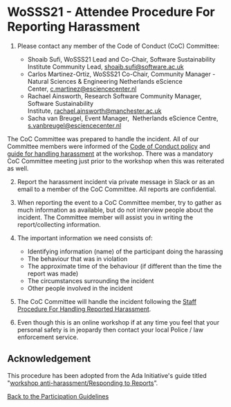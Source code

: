 # WoSSS21 - Attendee Procedure For Reporting Harassment

1.  Please contact any member of the Code of Conduct (CoC) Committee:

    *   Shoaib Sufi, WoSSS21 Lead and Co-Chair, Software Sustainability Institute Community Lead, [shoaib.sufi@software.ac.uk](mailto:shoaib.sufi@software.ac.uk)
    *   Carlos Martinez-Ortiz, WoSSS21 Co-Chair, Community Manager - Natural Sciences & Engineering Netherlands eScience Center, [c.martinez@esciencecenter.nl](mailto:c.martinez@esciencecenter.nl)
    *   Rachael Ainsworth, Research Software Community Manager, Software Sustainability Institute, [rachael.ainsworth@manchester.ac.uk](mailto:peter.doorn@dans.knaw.nl)
    *   Sacha van Breugel, Event Manager,  Netherlands eScience Centre,  [s.vanbreugel@esciencecenter.nl](mailto:s.vanbreugel@esciencecenter.nl) 

The CoC Committee was prepared to handle the incident. All of our Committee members were informed of the [Code of Conduct policy](/wosss21/participation-guidelines#code-of-conduct) and [guide for handling harassment](/wosss21/staff-procedure-handling-reported-harassment) at the workshop. There was a mandatory CoC Committee meeting just prior to the workshop when this was reiterated as well.

2.  Report the harassment incident via private message in Slack or as an email to a member of the CoC Committee. All reports are confidential.

3.  When reporting the event to a CoC Committee member, try to gather as much information as available, but do not interview people about the incident. The Committee member will assist you in writing the report/collecting information.

4.  The important information we need consists of:

    *   Identifying information (name) of the participant doing the harassing
    *   The behaviour that was in violation
    *   The approximate time of the behaviour (if different than the time the report was made)
    *   The circumstances surrounding the incident
    *   Other people involved in the incident

5.  The CoC Committee will handle the incident following the [Staff Procedure For Handling Reported Harassment](/wosss21/staff-procedure-handling-reported-harassment).

6.  Even though this is an online workshop if at any time you feel that your personal safety is in jeopardy then contact your local Police / law enforcement service.  

## Acknowledgement

This procedure has been adopted from the Ada Initiative's guide titled "[workshop anti-harassment/Responding to Reports](http://geekfeminism.wikia.com/wiki/Conference_anti-harassment/Responding_to_reports)”.

[Back to the Participation Guidelines](/wosss21/participation-guidelines)
